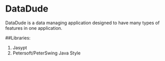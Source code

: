 DataDude
=======
DataDude is a data managing application designed to have many types of features in one application.

##Libraries:
1. Jasypt
2. Petersoft/PeterSwing Java Style
